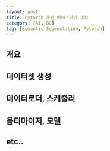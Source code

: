 ```yaml
---
layout: post
title: Pytorch 훈련 베이스라인 생성
category: [AI, BC]
tag: [Semantic Segmentation, Pytorch] 
---
```


## 개요

## 데이터셋 생성

## 데이터로더, 스케줄러

## 옵티마이저, 모델

## etc..